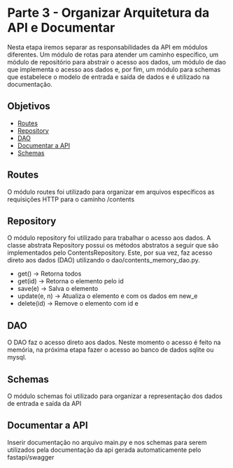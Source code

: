 # Parte 3 - Organizar Arquitetura da API e Documentar

Nesta etapa iremos separar as responsabilidades da API em módulos diferentes. Um módulo de rotas para atender um caminho específico, um módulo de repositório para abstrair o acesso aos dados, um módulo de dao que implementa o acesso aos dados e, por fim, um módulo para schemas que estabelece o modelo de entrada e saída de dados e é utilizado na documentação.

## Objetivos
- [Routes](#routes)
- [Repository](#repository)
- [DAO](#dao)
- [Documentar a API](#documentar-a-api)
- [Schemas](#schemas)

## Routes
O módulo routes foi utilizado para organizar em arquivos específicos as requisições HTTP para o caminho /contents

## Repository
O módulo repository foi utilizado para trabalhar o acesso aos dados. A classe abstrata Repository possui os métodos abstratos a seguir que são implementados pelo ContentsRepository. Este, por sua vez, faz acesso direto aos dados (DAO) utilizando o dao/contents_memory_dao.py. 

- get()         -> Retorna todos
- get(id)       -> Retorna o elemento pelo id
- save(e)       -> Salva o elemento
- update(e, n)  -> Atualiza o elemento e com os dados em new_e
- delete(id)    -> Remove o elemento com id e

## DAO
O DAO faz o acesso direto aos dados. Neste momento o acesso é feito na memória, na próxima etapa fazer o acesso ao banco de dados sqlite ou mysql. 

## Schemas
O módulo schemas foi utilizado para organizar a representação dos dados de entrada e saída da API

## Documentar a API
Inserir documentação no arquivo main.py e nos schemas para serem utilizados pela documentação da api gerada automaticamente pelo fastapi/swagger